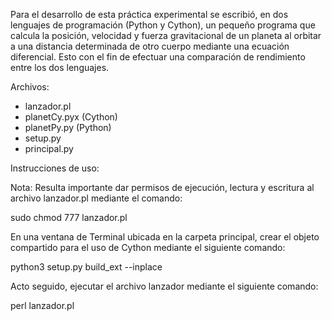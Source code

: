 Para el desarrollo de esta práctica experimental se escribió, en dos lenguajes de programación (Python y Cython), un pequeño programa que calcula la posición, velocidad y fuerza gravitacional de un planeta al orbitar a una distancia determinada de otro cuerpo mediante una ecuación diferencial. Esto con el fin de efectuar una comparación de rendimiento entre los dos lenguajes.

Archivos:

- lanzador.pl
- planetCy.pyx (Cython)
- planetPy.py (Python)
- setup.py
- principal.py

Instrucciones de uso:

Nota: Resulta importante dar permisos de ejecución, lectura y escritura al archivo lanzador.pl mediante el comando:

sudo chmod 777 lanzador.pl

En una ventana de Terminal ubicada en la carpeta principal, crear el objeto compartido para el uso de Cython mediante el siguiente comando:

python3 setup.py build_ext --inplace

Acto seguido, ejecutar el archivo lanzador mediante el siguiente comando:

perl lanzador.pl

